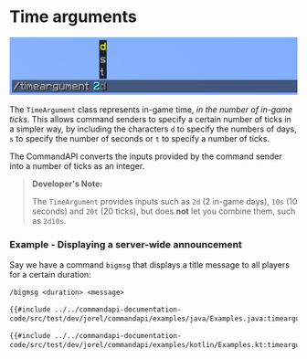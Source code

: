 # Time arguments

![A time argument with Minecraft suggestions 'd', 's' and 't'](./images/arguments/time.png)

The `TimeArgument` class represents in-game time, _in the number of in-game ticks_. This allows command senders to specify a certain number of ticks in a simpler way, by including the characters `d` to specify the numbers of days, `s` to specify the number of seconds or `t` to specify a number of ticks.

The CommandAPI converts the inputs provided by the command sender into a number of ticks as an integer.

> **Developer's Note:**
>
> The `TimeArgument` provides inputs such as `2d` (2 in-game days), `10s` (10 seconds) and `20t` (20 ticks), but does **not** let you combine them, such as `2d10s`.

<div class="example">

### Example - Displaying a server-wide announcement

Say we have a command `bigmsg` that displays a title message to all players for a certain duration:

```mccmd
/bigmsg <duration> <message>
```

<div class="multi-pre">

```java,Java
{{#include ../../commandapi-documentation-code/src/test/dev/jorel/commandapi/examples/java/Examples.java:timearguments}}
```

```kotlin,Kotlin
{{#include ../../commandapi-documentation-code/src/test/dev/jorel/commandapi/examples/kotlin/Examples.kt:timearguments}}
```

</div>

</div>
